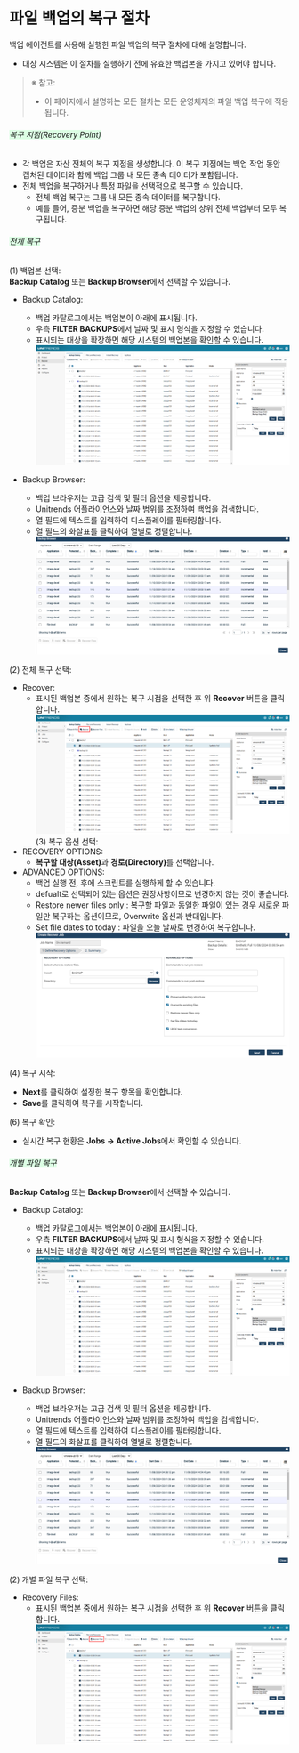 # 파일 백업의 복구 절차

백업 에이전트를 사용해 실행한 파일 백업의 복구 절차에 대해 설명합니다.
* 대상 시스템은 이 절차를 실행하기 전에 유효한 백업본을 가지고 있어야 합니다.

> ※ 참고:<br>
> * 이 페이지에서 설명하는 모든 절차는 모든 운영체제의 파일 백업 복구에 적용됩니다.

###### <span style="background-color: #dcffe4;">복구 지점(Recovery Point)</span>
* 각 백업은 자산 전체의 복구 지점을 생성합니다. 이 복구 지점에는 백업 작업 동안 캡처된 데이터와 함께 백업 그룹 내 모든 종속 데이터가 포함됩니다.
* 전체 백업을 복구하거나 특정 파일을 선택적으로 복구할 수 있습니다.
    * 전체 백업 복구는 그룹 내 모든 종속 데이터를 복구합니다.
    * 예를 들어, 증분 백업을 복구하면 해당 증분 백업의 상위 전체 백업부터 모두 복구됩니다.

###### <span style="background-color: #dcffe4;">전체 복구</span>

(1) 백업본 선택:<br>
<b>Backup Catalog</b> 또는 <b>Backup Browser</b>에서 선택할 수 있습니다.

* Backup Catalog:
    * 백업 카탈로그에서는 백업본이 아래에 표시됩니다.
    * 우측 <b>FILTER BACKUPS</b>에서 날짜 및 표시 형식을 지정할 수 있습니다.
    * 표시되는 대상을 확장하면 해당 시스템의 백업본을 확인할 수 있습니다.
![screenshot-18](../img/screenshot-18.png)

* Backup Browser:
    * 백업 브라우저는 고급 검색 및 필터 옵션을 제공합니다.
    * Unitrends 어플라이언스와 날짜 범위를 조정하여 백업을 검색합니다.
    * 열 필드에 텍스트를 입력하여 디스플레이를 필터링합니다.
    * 열 필드의 화살표를 클릭하여 열별로 정렬합니다.
![screenshot-19](../img/screenshot-19.png)

(2) 전체 복구 선택:<br>
* Recover:
    * 표시된 백업본 중에서 원하는 복구 시점을 선택한 후 위 <b>Recover</b> 버튼을 클릭합니다.
![screenshot-21](../img/screenshot-21.png)
(3) 복구 옵션 선택:<br>
* RECOVERY OPTIONS: 
    * <b>복구할 대상(Asset)</b>과 <b>경로(Directory)</b>를 선택합니다.
* ADVANCED OPTIONS:
    * 백업 실행 전, 후에 스크립트를 실행하게 할 수 있습니다.
    * defualt로 선택되어 있는 옵션은 권장사항이므로 변경하지 않는 것이 좋습니다.
    * Restore newer files only : 복구할 파일과 동일한 파일이 있는 경우 새로운 파일만 복구하는 옵션이므로, Overwrite 옵션과 반대입니다.
    * Set file dates to today : 파일을 오늘 날짜로 변경하여 복구합니다.
![screenshot-20](../img/screenshot-20.png)

(4) 복구 시작:<br>
* <b>Next</b>를 클릭하여 설정한 복구 항목을 확인합니다.
* <b>Save</b>를 클릭하여 복구를 시작합니다.

(6) 복구 확인:<br>
* 실시간 복구 현황은 <b>Jobs → Active Jobs</b>에서 확인할 수 있습니다.

###### <span style="background-color: #dcffe4;">개별 파일 복구</span>
<b>Backup Catalog</b> 또는 <b>Backup Browser</b>에서 선택할 수 있습니다.

* Backup Catalog:
    * 백업 카탈로그에서는 백업본이 아래에 표시됩니다.
    * 우측 <b>FILTER BACKUPS</b>에서 날짜 및 표시 형식을 지정할 수 있습니다.
    * 표시되는 대상을 확장하면 해당 시스템의 백업본을 확인할 수 있습니다.
![screenshot-18](../img/screenshot-18.png)

* Backup Browser:
    * 백업 브라우저는 고급 검색 및 필터 옵션을 제공합니다.
    * Unitrends 어플라이언스와 날짜 범위를 조정하여 백업을 검색합니다.
    * 열 필드에 텍스트를 입력하여 디스플레이를 필터링합니다.
    * 열 필드의 화살표를 클릭하여 열별로 정렬합니다.
![screenshot-19](../img/screenshot-19.png)

(2) 개별 파일 복구 선택:<br>
* Recovery Files:
    * 표시된 백업본 중에서 원하는 복구 시점을 선택한 후 위 <b>Recover</b> 버튼을 클릭합니다.
![screenshot-22](../img/screenshot-22.png)